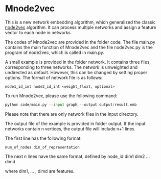 # Mnode2vec

This is a new network embedding algorithm, which generalized the classic [node2vec](https://snap.stanford.edu/node2vec/) algorithm. It can process multiple networks and assign a feature vector to each node in networks.

The codes of Mnode2vec are provided in the folder code. The file main.py contains the main function of Mnode2vec and the file node2vec.py is the program of node2vec, which is called in main.py.

A small example is provided in the folder network. It contains three files, corresponding to three networks. The network is unweighted and undirected as default. However, this can be changed by setting proper options. The format of network file is as follows:

```
node1_id_int node2_id_int <weight_float, optional>
```

To run Mnode2vec, please use the following command: 

```python
python code/main.py --input graph --output output/result.emb
```

Please note that there are only network files in the input directory.

The output file of the example is provided in folder output. If the input networks contain n vertices, the output file will include n+1 lines.

The first line has the following format:

	num_of_nodes dim_of_representation

The next n lines have the same format, defined by
	node_id dim1 dim2 ... dimd

where dim1, ... , dimd are features.